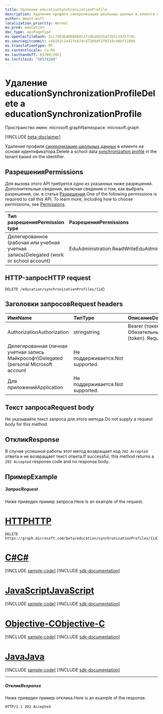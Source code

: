 ```yaml
---
title: Удаление educationSynchronizationProfile
description: Удаление профиля синхронизации школьных данных в клиенте на основе идентификатора.
author: mmast-msft
localization_priority: Normal
ms.prod: education
doc_type: apiPageType
ms.openlocfilehash: 2cc7d03b406888022fc8bab935af2b5118357c0c
ms.sourcegitcommit: ceb192c3a41feb74cd720ddf2f0119c48bf1189b
ms.translationtype: MT
ms.contentlocale: ru-RU
ms.lasthandoff: 03/09/2021
ms.locfileid: "50574288"
---
```

# <a name="delete-a-educationsynchronizationprofile"></a><span data-ttu-id="04495-103">Удаление educationSynchronizationProfile</span><span class="sxs-lookup"><span data-stu-id="04495-103">Delete a educationSynchronizationProfile</span></span>

<span data-ttu-id="04495-104">Пространство имен: microsoft.graph</span><span class="sxs-lookup"><span data-stu-id="04495-104">Namespace: microsoft.graph</span></span>

[!INCLUDE [beta-disclaimer](../../includes/beta-disclaimer.md)]

<span data-ttu-id="04495-105">Удаление профиля [синхронизации школьных данных](../resources/educationsynchronizationprofile.md) в клиенте на основе идентификатора.</span><span class="sxs-lookup"><span data-stu-id="04495-105">Delete a school data [synchronization profile](../resources/educationsynchronizationprofile.md) in the tenant based on the identifier.</span></span>

## <a name="permissions"></a><span data-ttu-id="04495-106">Разрешения</span><span class="sxs-lookup"><span data-stu-id="04495-106">Permissions</span></span>
<span data-ttu-id="04495-p101">Для вызова этого API требуется одно из указанных ниже разрешений. Дополнительные сведения, включая сведения о том, как выбрать разрешения, см. в статье [Разрешения](/graph/permissions-reference).</span><span class="sxs-lookup"><span data-stu-id="04495-p101">One of the following permissions is required to call this API. To learn more, including how to choose permissions, see [Permissions](/graph/permissions-reference).</span></span>

| <span data-ttu-id="04495-109">Тип разрешения</span><span class="sxs-lookup"><span data-stu-id="04495-109">Permission type</span></span> | <span data-ttu-id="04495-110">Разрешения</span><span class="sxs-lookup"><span data-stu-id="04495-110">Permissions</span></span> |
|:-----------|:----------|
| <span data-ttu-id="04495-111">Делегированное (рабочая или учебная учетная запись)</span><span class="sxs-lookup"><span data-stu-id="04495-111">Delegated (work or school account)</span></span> | <span data-ttu-id="04495-112">EduAdministration.ReadWrite</span><span class="sxs-lookup"><span data-stu-id="04495-112">EduAdministration.ReadWrite</span></span> |

## <a name="http-request"></a><span data-ttu-id="04495-113">HTTP-запрос</span><span class="sxs-lookup"><span data-stu-id="04495-113">HTTP request</span></span>
<!-- { "blockType": "ignored" } -->
```http
DELETE /education/synchronizationProfiles/{id}
```

## <a name="request-headers"></a><span data-ttu-id="04495-114">Заголовки запросов</span><span class="sxs-lookup"><span data-stu-id="04495-114">Request headers</span></span>
| <span data-ttu-id="04495-115">Имя</span><span class="sxs-lookup"><span data-stu-id="04495-115">Name</span></span>       | <span data-ttu-id="04495-116">Тип</span><span class="sxs-lookup"><span data-stu-id="04495-116">Type</span></span> | <span data-ttu-id="04495-117">Описание</span><span class="sxs-lookup"><span data-stu-id="04495-117">Description</span></span>|
|:-----------|:------|:----------|
| <span data-ttu-id="04495-118">Authorization</span><span class="sxs-lookup"><span data-stu-id="04495-118">Authorization</span></span>  | <span data-ttu-id="04495-119">string</span><span class="sxs-lookup"><span data-stu-id="04495-119">string</span></span>  | <span data-ttu-id="04495-p102">Bearer {токен}. Обязательный.</span><span class="sxs-lookup"><span data-stu-id="04495-p102">Bearer {token}. Required.</span></span>  |
|<span data-ttu-id="04495-122">Делегированная (личная учетная запись Майкрософт)</span><span class="sxs-lookup"><span data-stu-id="04495-122">Delegated (personal Microsoft account</span></span>|<span data-ttu-id="04495-123">Не поддерживается.</span><span class="sxs-lookup"><span data-stu-id="04495-123">Not supported.</span></span>|
|<span data-ttu-id="04495-124">Для приложений</span><span class="sxs-lookup"><span data-stu-id="04495-124">Application</span></span>|<span data-ttu-id="04495-125">Не поддерживается.</span><span class="sxs-lookup"><span data-stu-id="04495-125">Not supported.</span></span>|

## <a name="request-body"></a><span data-ttu-id="04495-126">Текст запроса</span><span class="sxs-lookup"><span data-stu-id="04495-126">Request body</span></span>
<span data-ttu-id="04495-127">Не указывайте текст запроса для этого метода.</span><span class="sxs-lookup"><span data-stu-id="04495-127">Do not supply a request body for this method.</span></span>
## <a name="response"></a><span data-ttu-id="04495-128">Отклик</span><span class="sxs-lookup"><span data-stu-id="04495-128">Response</span></span>
<span data-ttu-id="04495-129">В случае успешной работы этот метод возвращает код `202 Accepted` ответа и не возвращает текст ответа.</span><span class="sxs-lookup"><span data-stu-id="04495-129">If successful, this method returns a `202 Accepted` response code and no response body.</span></span>

## <a name="example"></a><span data-ttu-id="04495-130">Пример</span><span class="sxs-lookup"><span data-stu-id="04495-130">Example</span></span>
##### <a name="request"></a><span data-ttu-id="04495-131">Запрос</span><span class="sxs-lookup"><span data-stu-id="04495-131">Request</span></span>
<span data-ttu-id="04495-132">Ниже приведен пример запроса.</span><span class="sxs-lookup"><span data-stu-id="04495-132">Here is an example of the request.</span></span>

# <a name="http"></a>[<span data-ttu-id="04495-133">HTTP</span><span class="sxs-lookup"><span data-stu-id="04495-133">HTTP</span></span>](#tab/http)
<!-- {
  "blockType": "request",
  "name": "get_synchronizationProfile"
}-->
```http
DELETE https://graph.microsoft.com/beta/education/synchronizationProfiles/{id}
```
# <a name="c"></a>[<span data-ttu-id="04495-134">C#</span><span class="sxs-lookup"><span data-stu-id="04495-134">C#</span></span>](#tab/csharp)
[!INCLUDE [sample-code](../includes/snippets/csharp/get-synchronizationprofile-csharp-snippets.md)]
[!INCLUDE [sdk-documentation](../includes/snippets/snippets-sdk-documentation-link.md)]

# <a name="javascript"></a>[<span data-ttu-id="04495-135">JavaScript</span><span class="sxs-lookup"><span data-stu-id="04495-135">JavaScript</span></span>](#tab/javascript)
[!INCLUDE [sample-code](../includes/snippets/javascript/get-synchronizationprofile-javascript-snippets.md)]
[!INCLUDE [sdk-documentation](../includes/snippets/snippets-sdk-documentation-link.md)]

# <a name="objective-c"></a>[<span data-ttu-id="04495-136">Objective-C</span><span class="sxs-lookup"><span data-stu-id="04495-136">Objective-C</span></span>](#tab/objc)
[!INCLUDE [sample-code](../includes/snippets/objc/get-synchronizationprofile-objc-snippets.md)]
[!INCLUDE [sdk-documentation](../includes/snippets/snippets-sdk-documentation-link.md)]

# <a name="java"></a>[<span data-ttu-id="04495-137">Java</span><span class="sxs-lookup"><span data-stu-id="04495-137">Java</span></span>](#tab/java)
[!INCLUDE [sample-code](../includes/snippets/java/get-synchronizationprofile-java-snippets.md)]
[!INCLUDE [sdk-documentation](../includes/snippets/snippets-sdk-documentation-link.md)]

---


##### <a name="response"></a><span data-ttu-id="04495-138">Отклик</span><span class="sxs-lookup"><span data-stu-id="04495-138">Response</span></span>
<span data-ttu-id="04495-139">Ниже приведен пример отклика.</span><span class="sxs-lookup"><span data-stu-id="04495-139">Here is an example of the response.</span></span>
<!-- {
  "blockType": "response",
  "truncated": true
} -->
```http
HTTP/1.1 202 Accepted
```
<!-- uuid: 8fcb5dbc-d5aa-4681-8e31-b001d5168d79 
2015-10-25 14:57:30 UTC -->
<!-- {
  "type": "#page.annotation",
  "description": "Example",
  "keywords": "",
  "section": "documentation",
  "tocPath": "",
  "suppressions": [
  ]
}-->


